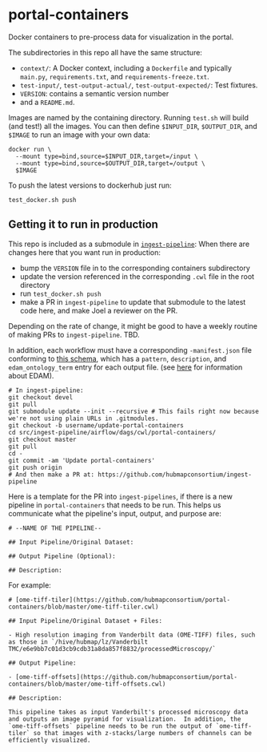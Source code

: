 # portal-containers

Docker containers to pre-process data for visualization in the portal.

The subdirectories in this repo all have the same structure:

- `context/`: A Docker context, including a `Dockerfile` and typically
  `main.py`, `requirements.txt`, and `requirements-freeze.txt`.
- `test-input/`, `test-output-actual/`, `test-output-expected/`: Test fixtures.
- `VERSION`: contains a semantic version number
- and a `README.md`.

Images are named by the containing directory.
Running `test.sh` will build (and test!) all the images.
You can then define `$INPUT_DIR`, `$OUTPUT_DIR`, and `$IMAGE`
to run an image with your own data:

```
docker run \
  --mount type=bind,source=$INPUT_DIR,target=/input \
  --mount type=bind,source=$OUTPUT_DIR,target=/output \
  $IMAGE
```

To push the latest versions to dockerhub just run:

```
test_docker.sh push
```

## Getting it to run in production

This repo is included as a submodule in [`ingest-pipeline`](https://github.com/hubmapconsortium/ingest-pipeline/tree/master/src/ingest-pipeline/airflow/dags/cwl):
When there are changes here that you want run in production:
- bump the `VERSION` file in to the corresponding containers subdirectory
- update the version referenced in the corresponding `.cwl` file in the root directory
- run `test_docker.sh push`
- make a PR in `ingest-pipeline` to update that submodule to the latest code here, and make Joel a reviewer on the PR.

Depending on the rate of change, it might be good to have a weekly routine of making PRs to `ingest-pipeline`. TBD.

In addition, each workflow must have a corresponding `-manifest.json` file conforming to [this schema](https://github.com/hubmapconsortium/ingest-pipeline/blob/devel/src/ingest-pipeline/schemata/pipeline_file_manifest.json), which has a `pattern`, `description`, and `edam_ontology_term` entry for each output file. (see [here](http://edamontology.org/page) for information about EDAM).

```
# In ingest-pipeline:
git checkout devel
git pull
git submodule update --init --recursive # This fails right now because we're not using plain URLs in .gitmodules.
git checkout -b username/update-portal-containers
cd src/ingest-pipeline/airflow/dags/cwl/portal-containers/
git checkout master
git pull
cd -
git commit -am 'Update portal-containers'
git push origin
# And then make a PR at: https://github.com/hubmapconsortium/ingest-pipeline
```

Here is a template for the PR into `ingest-pipelines`, if there is a new pipeline in `portal-containers` that needs to be run.  This helps us communicate what the pipeline's input, output, and purpose are:

```
# --NAME OF THE PIPELINE--

## Input Pipeline/Original Dataset:

## Output Pipeline (Optional):

## Description:

```

For example:

```
# [ome-tiff-tiler](https://github.com/hubmapconsortium/portal-containers/blob/master/ome-tiff-tiler.cwl)

## Input Pipeline/Original Dataset + Files:

- High resolution imaging from Vanderbilt data (OME-TIFF) files, such as those in `/hive/hubmap/lz/Vanderbilt TMC/e6e9bb7c01d3cb9cdb31a8da857f8832/processedMicroscopy/`

## Output Pipeline:

- [ome-tiff-offsets](https://github.com/hubmapconsortium/portal-containers/blob/master/ome-tiff-offsets.cwl)

## Description:

This pipeline takes as input Vanderbilt's processed microscopy data and outputs an image pyramid for visualization.  In addition, the `ome-tiff-offsets` pipeline needs to be run the output of `ome-tiff-tiler` so that images with z-stacks/large numbers of channels can be efficiently visualized.

```